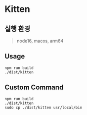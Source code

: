 # Kitten
## 실행 환경
> node16, macos, arm64

## Usage
```
npm run build
./dist/kitten
```

## Custom Command
```
npm run build
./dist/kitten
sudo cp ./dist/kitten usr/local/bin
```